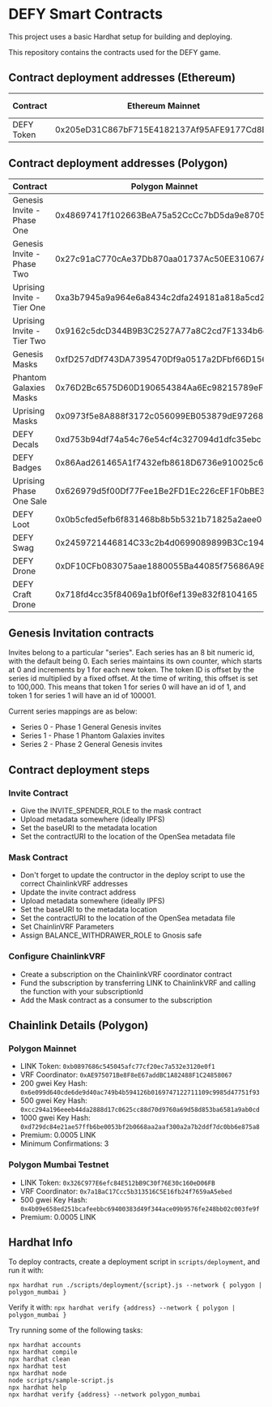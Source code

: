# DEFY Smart Contracts

This project uses a basic Hardhat setup for building and deploying.

This repository contains the contracts used for the DEFY game.

## Contract deployment addresses (Ethereum)
| **Contract**               | **Ethereum Mainnet**                       | _Updated_                | **Ethereum Testnet**                       | _Updated_                |
|----------------------------|--------------------------------------------|--------------------------|--------------------------------------------|--------------------------|
| DEFY Token                 | 0x205eD31C867bF715E4182137Af95AFE9177Cd8E7 | 2022-03-24T12:15:10.719Z |                                            |                          |

## Contract deployment addresses (Polygon)

| **Contract**               | **Polygon Mainnet**                        | _Updated_                | **Polygon Mumbai**                         | _Updated_                |
|----------------------------|--------------------------------------------|--------------------------|--------------------------------------------|--------------------------|
| Genesis Invite - Phase One | 0x48697417f102663BeA75a52CcCc7bD5da9e8705f | 2022-03-24T12:15:10.719Z | 0xC2D213d11f01215F9714B9B2504840e13A62c013 | 2022-03-24T12:14:17.719Z |
| Genesis Invite - Phase Two | 0x27c91aC770cAe37Db870aa01737Ac50EE31067A7 | 2022-04-27T04:19:48.844Z |                                            |                          |
| Uprising Invite - Tier One | 0xa3b7945a9a964e6a8434c2dfa249181a818a5cd2 | 2022-07-18T12:36:47.277Z | 0xFc6A13353Bf45462e304218EA51ACd72Da6430c4 | 2022-07-18T08:36:06.038Z |
| Uprising Invite - Tier Two | 0x9162c5dcD344B9B3C2527A77a8C2cd7F1334b6e7 | 2022-07-18T12:36:47.277Z | 0xc8Aa0FE090b17CcF594C31FFC314844eE625e900 | 2022-07-22T17:14:00.000Z |
| Genesis Masks              | 0xfD257dDf743DA7395470Df9a0517a2DFbf66D156 | 2022-03-26T00:56:12.494Z | 0x5f4D7c752Aff818c903F1fb2f3b2B5692Ff375D7 | 2022-03-26T00:12:34.494Z |
| Phantom Galaxies Masks     | 0x76D2Bc6575D60D190654384Aa6Ec98215789eF43 | 2022-03-25T13:38:20.960Z | 0xB599F3eAE4D9c5894dAc7934B0e5d6902A6D1502 | 2022-03-26T00:12:34.494Z |
| Uprising Masks             | 0x0973f5e8A888f3172c056099EB053879dE972684 | 2022-07-23T03:11:00.960Z | 0x079C888558a553de2aC6D10d7877fEc5a63297b3 | 2022-07-23T03:06:00.494Z |
| DEFY Decals                | 0xd753b94df74a54c76e54cf4c327094d1dfc35ebc | 2022-07-20T03:31:25.000Z | 0x74b4019736ca3cd0f467378aa041686f9b32e9f2 | 2022-07-19T04:57:56.000Z |
| DEFY Badges                | 0x86Aad261465A1f7432efb8618D6736e910025c69 | 2022-07-25T03:53:00.000Z | 0x7023662dF3D6fDd2E9D948540e22a3a6e174CD00 | 2022-07-25T03:47:00.000Z |
| Uprising Phase One Sale    | 0x626979d5f00Df77Fee1Be2FD1Ec226cEF1F0bBE3 | 2022-07-23T03:46:48.000Z | 0xFFa85909698Fc3Cb2BaebF0C1B2D26bDF72fa546 | 2022-07-23T03:20:00.000Z |
| DEFY Loot                  | 0x0b5cfed5efb6f831468b8b5b5321b71825a2aee0 | 2022-12-08T23:06:11.000Z | 0x7ca69B0ea412Df6d662ab2Ddff836D8a99fEFA30 | 2022-12-05T05:19:39.000Z |
| DEFY Swag                  | 0x2459721446814C33c2b4d0699089899B3Cc194bE | 2022-12-19T01:36:40.643Z | 0x3EAF397684b6753F38Cd3e428bAa82836f7B5779 | 2022-12-19T01:36:40.643Z |
| DEFY Drone                 | 0xDF10CFb083075aae1880055Ba44085f75686A986 | 2022-12-20T09:18:25.656Z | 0xf37d687463bb8355ea2d80be2cb7812e0b6c25d9 | 2022-12-20T09:18:25.656Z |
| DEFY Craft Drone           | 0x718fd4cc35f84069a1bf0f6ef139e832f8104165 | 2022-12-20T09:18:25.656Z | 0x058a483f083e0660b049c576eb95b4788f371afa | 2022-12-20T09:18:25.656Z |



## Genesis Invitation contracts

Invites belong to a particular "series".  Each series has an 8 bit numeric id, with the default being 0.  Each series maintains its own counter, which starts at 0 and increments by 1 for each new token. The token ID is offset by the series id multiplied by a fixed offset.  At the time of writing, this offset is set to 100,000.  This means that token 1 for series 0 will have an id of 1, and token 1 for series 1 will have an id of 100001.

Current series mappings are as below:
* Series 0 - Phase 1 General Genesis invites
* Series 1 - Phase 1 Phantom Galaxies invites
* Series 2 - Phase 2 General Genesis invites

## Contract deployment steps
### Invite Contract
* Give the INVITE_SPENDER_ROLE to the mask contract
* Upload metadata somewhere (ideally IPFS)
* Set the baseURI to the metadata location
* Set the contractURI to the location of the OpenSea metadata file

### Mask Contract
* Don't forget to update the contructor in the deploy script to use the correct ChainlinkVRF addresses
* Update the invite contract address
* Upload metadata somewhere (ideally IPFS)
* Set the baseURI to the metadata location
* Set the contractURI to the location of the OpenSea metadata file
* Set ChainlinVRF Parameters
* Assign BALANCE_WITHDRAWER_ROLE to Gnosis safe

### Configure ChainlinkVRF
* Create a subscription on the ChainlinkVRF coordinator contract
* Fund the subscription by transferring LINK to ChainlinkVRF and calling the function with your subscriptionId
* Add the Mask contract as a consumer to the subscription

## Chainlink Details (Polygon)
### Polygon Mainnet
* LINK Token: `0xb0897686c545045afc77cf20ec7a532e3120e0f1`
* VRF Coordinator: `0xAE975071Be8F8eE67addBC1A82488F1C24858067`
* 200 gwei Key Hash: `0x6e099d640cde6de9d40ac749b4b594126b0169747122711109c9985d47751f93`
* 500 gwei Key Hash: `0xcc294a196eeeb44da2888d17c0625cc88d70d9760a69d58d853ba6581a9ab0cd`
* 1000 gwei Key Hash: `0xd729dc84e21ae57ffb6be0053bf2b0668aa2aaf300a2a7b2ddf7dc0bb6e875a8`
* Premium: 0.0005 LINK
* Minimum Confirmations: 3

### Polygon Mumbai Testnet
* LINK Token: `0x326C977E6efc84E512bB9C30f76E30c160eD06FB`
* VRF Coordinator: `0x7a1BaC17Ccc5b313516C5E16fb24f7659aA5ebed`
* 500 gwei Key Hash: `0x4b09e658ed251bcafeebbc69400383d49f344ace09b9576fe248bb02c003fe9f`
* Premium: 0.0005 LINK

## Hardhat Info

To deploy contracts, create a deployment script in `scripts/deployment`, and run it with:

`npx hardhat run ./scripts/deployment/{script}.js --network { polygon | polygon_mumbai }`

Verify it with:
`npx hardhat verify {address} --network { polygon | polygon_mumbai }`

Try running some of the following tasks:

```shell
npx hardhat accounts
npx hardhat compile
npx hardhat clean
npx hardhat test
npx hardhat node
node scripts/sample-script.js
npx hardhat help
npx hardhat verify {address} --network polygon_mumbai
```
